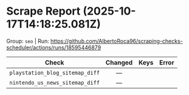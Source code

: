 # Scrape Report (2025-10-17T14:18:25.081Z)

Group: `seo`  |  Run: https://github.com/AlbertoRoca96/scraping-checks-scheduler/actions/runs/18595446879

| Check | Changed | Keys | Error |
|---|:---:|:--|:--|
| `playstation_blog_sitemap_diff` | — |  |  |
| `nintendo_us_news_sitemap_diff` | — |  |  |
